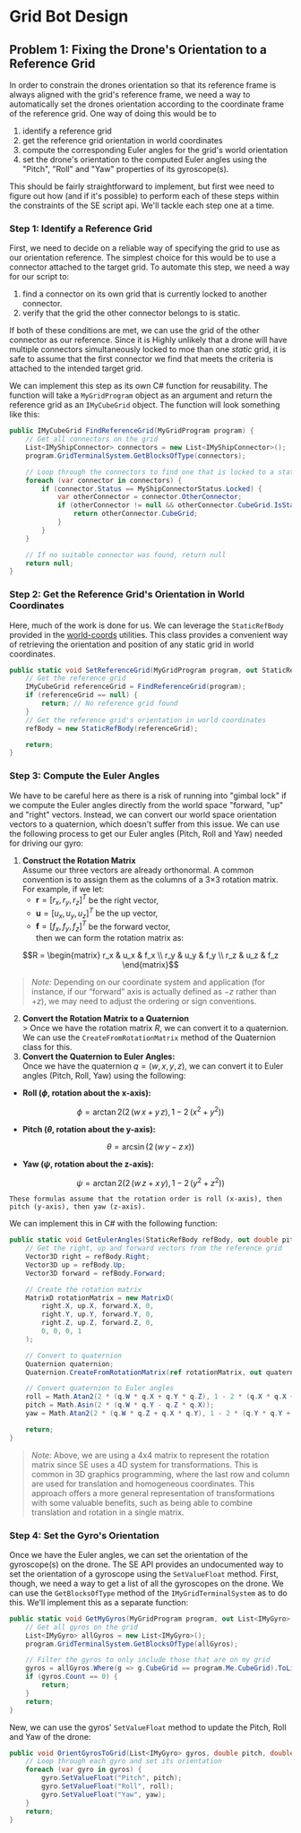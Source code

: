 
# Grid Bot Design

## Problem 1: Fixing the Drone's Orientation to a Reference Grid
In order to constrain the drones orientation so that its reference frame is always aligned with the grid's reference frame, we need a way to automatically set the drones orientation according to the coordinate frame of the reference grid. One way of doing this would be to 

1. identify a reference grid
2. get the reference grid orientation in world coordinates
3. compute the corresponding Euler angles for the grid's world orientation
4. set the drone's orientation to the computed Euler angles using the "Pitch", "Roll" and "Yaw" properties of its gyroscope(s).

This should be fairly straightforward to implement, but first wee need to figure out how (and if it's possible) to perform each of these steps within the constraints of the SE script api. We'll tackle each step one at a time.

### Step 1: Identify a Reference Grid
First, we need to decide on a reliable way of specifying the grid to use as our orientation reference. The simplest choice for this would be to use a connector attached to the target grid. To automate this step, we need a way for our script to:

1. find a connector on its own grid that is currently locked to another connector.
2. verify that the grid the other connector belongs to is static.

If both of these conditions are met, we can use the grid of the other connector as our reference. Since it is Highly unlikely that a drone will have multiple connectors simultaneously locked to moe than one *static* grid, it is safe to assume that the first connector we find that meets the criteria is attached to the intended target grid.

We can implement this step as its own C# function for reusability. The function will take a `MyGridProgram` object as an argument and return the reference grid as an `IMyCubeGrid` object. The function will look something like this:

```csharp
public IMyCubeGrid FindReferenceGrid(MyGridProgram program) {
    // Get all connectors on the grid
    List<IMyShipConnector> connectors = new List<IMyShipConnector>();
    program.GridTerminalSystem.GetBlocksOfType(connectors);

    // Loop through the connectors to find one that is locked to a static grid
    foreach (var connector in connectors) {
        if (connector.Status == MyShipConnectorStatus.Locked) {
            var otherConnector = connector.OtherConnector;
            if (otherConnector != null && otherConnector.CubeGrid.IsStatic) {
                return otherConnector.CubeGrid;
            }
        }
    }

    // If no suitable connector was found, return null
    return null;
}
```

### Step 2: Get the Reference Grid's Orientation in World Coordinates
Here, much of the work is done for us. We can leverage the `StaticRefBody` provided in the [world-coords](../../utils/world-coords/README.md) utilities. This class provides a convenient way of retrieving the orientation and position of any static grid in world coordinates.

```csharp
public static void SetReferenceGrid(MyGridProgram program, out StaticRefBody refBody) {
    // Get the reference grid
    IMyCubeGrid referenceGrid = FindReferenceGrid(program);
    if (referenceGrid == null) {
        return; // No reference grid found
    }
    // Get the reference grid's orientation in world coordinates
    refBody = new StaticRefBody(referenceGrid);

    return;
}
```

### Step 3: Compute the Euler Angles
We have to be careful here as there is a risk of running into "gimbal lock" if we compute the Euler angles directly from the world space "forward, "up" and "right" vectors. Instead, we can convert our world space orientation vectors to a quaternion, which doesn't suffer from this issue. We can use the following process to get our Euler angles (Pitch, Roll and Yaw) needed for driving our gyro:

1. **Construct the Rotation Matrix**</br>
    Assume our three vectors are already orthonormal. A common convention is to assign them as the columns of a 3×3 rotation matrix. For example, if we let:
    - $\mathbf{r} = [r_x, r_y, r_z]^T$ be the right vector,
    - $\mathbf{u} = [u_x, u_y, u_z]^T$ be the up vector,
    - $\mathbf{f} = [f_x, f_y, f_z]^T$ be the forward vector,</br>
    then we can form the rotation matrix as:
```math
R = \begin{matrix} r_x & u_x & f_x \\ r_y & u_y & f_y \\ r_z & u_z & f_z \end{matrix}
```
> *Note:* Depending on our coordinate system and application (for instance, if our “forward” axis is actually defined as $-z$ rather than $+z$), we may need to adjust the ordering or sign conventions.

2. **Convert the Rotation Matrix to a Quaternion**</br>>
    Once we have the rotation matrix $R$, we can convert it to a quaternion. We can use the `CreateFromRotationMatrix` method of the Quaternion class for this.
3. **Convert the Quaternion to Euler Angles:**  
    Once we have the quaternion $q = (w, x, y, z)$, we can convert it to Euler angles (Pitch, Roll, Yaw) using the following:
- **Roll ($\phi$, rotation about the x-axis):**  
```math
\phi = \arctan2\left(2\,(w\,x + y\,z),\, 1 - 2\,(x^2 + y^2)\right)
```        
- **Pitch ($\theta$, rotation about the y-axis):**  
```math
\theta = \arcsin\left(2\,(w\,y - z\,x)\right)
```
- **Yaw ($\psi$, rotation about the z-axis):**  
```math
\psi = \arctan2\left(2\,(w\,z + x\,y),\, 1 - 2\,(y^2 + z^2)\right)
```    
    These formulas assume that the rotation order is roll (x-axis), then pitch (y-axis), then yaw (z-axis).

We can implement this in C# with the following function:
```csharp
public static void GetEulerAngles(StaticRefBody refBody, out double pitch, out double roll, out double yaw) {
    // Get the right, up and forward vectors from the reference grid
    Vector3D right = refBody.Right;
    Vector3D up = refBody.Up;
    Vector3D forward = refBody.Forward;

    // Create the rotation matrix
    MatrixD rotationMatrix = new MatrixD(
        right.X, up.X, forward.X, 0,
        right.Y, up.Y, forward.Y, 0,
        right.Z, up.Z, forward.Z, 0,
        0, 0, 0, 1
    );

    // Convert to quaternion
    Quaternion quaternion;
    Quaternion.CreateFromRotationMatrix(ref rotationMatrix, out quaternion);

    // Convert quaternion to Euler angles
    roll = Math.Atan2(2 * (q.W * q.X + q.Y * q.Z), 1 - 2 * (q.X * q.X + q.Y * q.Y));
    pitch = Math.Asin(2 * (q.W * q.Y - q.Z * q.X));
    yaw = Math.Atan2(2 * (q.W * q.Z + q.X * q.Y), 1 - 2 * (q.Y * q.Y + q.Z * q.Z));

    return;
}
```

> *Note:* Above, we are using a 4x4 matrix to represent the rotation matrix since SE uses a 4D system for transformations. This is common in 3D graphics programming, where the last row and column are used for translation and homogeneous coordinates. This approach offers a more general representation of transformations with some valuable benefits, such as being able to combine translation and rotation in a single matrix.

### Step 4: Set the Gyro's Orientation
Once we have the Euler angles, we can set the orientation of the gyroscope(s) on the drone. The SE API provides an undocumented way to set the orientation of a gyroscope using the `SetValueFloat` method. First, though, we need a way to get a list of all the gyroscopes on the drone. We can use the `GetBlocksOfType` method of the `IMyGridTerminalSystem` as to do this. We'll implement this as a separate function:

```csharp
public static void GetMyGyros(MyGridProgram program, out List<IMyGyro> gyros) {
    // Get all gyros on the grid
    List<IMyGyro> allGyros = new List<IMyGyro>();
    program.GridTerminalSystem.GetBlocksOfType(allGyros);

    // Filter the gyros to only include those that are on my grid
    gyros = allGyros.Where(g => g.CubeGrid == program.Me.CubeGrid).ToList();
    if (gyros.Count == 0) {
        return;
    }
    return;
}
```

New, we can use the gyros' `SetValueFloat` method to update the Pitch, Roll and Yaw of the drone:

```csharp
public void OrientGyrosToGrid(List<IMyGyro> gyros, double pitch, double roll, double yaw) {
    // Loop through each gyro and set its orientation
    foreach (var gyro in gyros) {
        gyro.SetValueFloat("Pitch", pitch);
        gyro.SetValueFloat("Roll", roll);
        gyro.SetValueFloat("Yaw", yaw);
    }
    return;
}
```